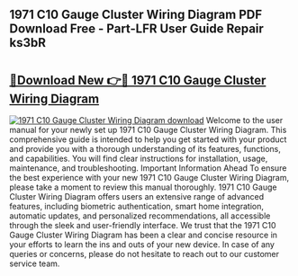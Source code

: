 ## 1971 C10 Gauge Cluster Wiring Diagram PDF Download Free - Part-LFR User Guide Repair ks3bR

# <h2><a href="http://dfr63y.blite.top/?on=1971+C10+Gauge+Cluster+Wiring+Diagram">🔗Download New 👉🔴 1971 C10 Gauge Cluster Wiring Diagram</a></h2>

[![1971 C10 Gauge Cluster Wiring Diagram download](https://i.imgur.com/lujVjoI.png)](http://dfr63y.blite.top/?on=1971+C10+Gauge+Cluster+Wiring+Diagram)
Welcome to the user manual for your newly set up 1971 C10 Gauge Cluster Wiring Diagram. This comprehensive guide is intended to help you get started with your product and provide you with a thorough understanding of its features, functions, and capabilities. You will find clear instructions for installation, usage, maintenance, and troubleshooting. Important Information Ahead To ensure the best experience with your new 1971 C10 Gauge Cluster Wiring Diagram, please take a moment to review this manual thoroughly. 1971 C10 Gauge Cluster Wiring Diagram offers users an extensive range of advanced features, including biometric authentication, smart home integration, automatic updates, and personalized recommendations, all accessible through the sleek and user-friendly interface. We trust that the 1971 C10 Gauge Cluster Wiring Diagram has been a clear and concise resource in your efforts to learn the ins and outs of your new device. In case of any queries or concerns, please do not hesitate to reach out to our customer service team.
